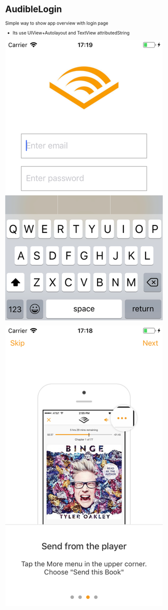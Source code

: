 # AudibleLogin
Simple way to show app overview with login page
- Its use UIView+Autolayout and TextView attributedString

![LoginPage](https://github.com/viral7chauhan/AudibleLogin/blob/master/Media/Loginscreen.png)

![Pager](https://github.com/viral7chauhan/AudibleLogin/blob/master/Media/Page%20view1.png)
